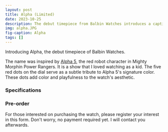 ```yaml
---
layout: post
title: Alpha (Limited)
date: 2023-10-25
description: The debut timepiece from Balbin Watches introduces a captivating blend of creativity and distinctiveness with its playful and distinctive dial. This watch effortlessly sets itself apart, promising a truly unique and delightful timekeeping experience.
img: alpha.JPG
fig-caption: Alpha
tags: []
---
```

Introducing Alpha, the debut timepiece of Balbin Watches.

The name was inspired by [Alpha 5](https://en.wikipedia.org/wiki/Alpha_5_(Power_Rangers)), the red robot character in Mighty Morphin Power Rangers. It is a show that I loved watching as a kid. The five red dots on the dial serve as a subtle tribute to Alpha 5's signature color. These dots add color and playfulness to the watch's aesthetic.

### Specifications


### Pre-order
For those interested on purchasing the watch, please register your interest in this form. Don't worry, no payment required yet. I will contact you afterwards.
